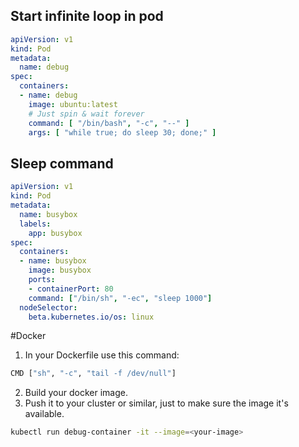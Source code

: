 ## Start infinite loop in pod
```yaml
apiVersion: v1
kind: Pod
metadata:
  name: debug
spec:
  containers:
  - name: debug
    image: ubuntu:latest
    # Just spin & wait forever
    command: [ "/bin/bash", "-c", "--" ]
    args: [ "while true; do sleep 30; done;" ]
```

## Sleep command
```yaml
apiVersion: v1
kind: Pod
metadata:
  name: busybox
  labels:
    app: busybox
spec:
  containers:
  - name: busybox
    image: busybox
    ports:
    - containerPort: 80
    command: ["/bin/sh", "-ec", "sleep 1000"]
  nodeSelector:
    beta.kubernetes.io/os: linux
```
#Docker
1. In your Dockerfile use this command:
```bash
CMD ["sh", "-c", "tail -f /dev/null"]
```
2. Build your docker image.
3. Push it to your cluster or similar, just to make sure the image it's available.
```bash
kubectl run debug-container -it --image=<your-image>
```
